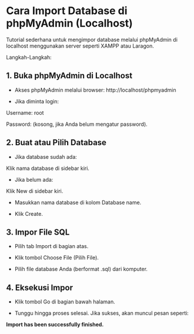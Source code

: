 # Cara Import Database di phpMyAdmin (Localhost)

Tutorial sederhana untuk mengimpor database melalui phpMyAdmin di localhost menggunakan server seperti XAMPP atau Laragon.

Langkah-Langkah:

## 1. Buka phpMyAdmin di Localhost

  - Akses phpMyAdmin melalui browser: http://localhost/phpmyadmin
  
  - Jika diminta login:
  
  Username: root
  
  Password: (kosong, jika Anda belum mengatur password).

## 2. Buat atau Pilih Database

  - Jika database sudah ada:
  
  Klik nama database di sidebar kiri.
  
  - Jika belum ada:
  
  Klik New di sidebar kiri.
  
  - Masukkan nama database di kolom Database name.
  
  - Klik Create.

## 3. Impor File SQL

  - Pilih tab Import di bagian atas.
  
  - Klik tombol Choose File (Pilih File).
  
  - Pilih file database Anda (berformat .sql) dari komputer.

## 4. Eksekusi Impor

  - Klik tombol Go di bagian bawah halaman.
  
  - Tunggu hingga proses selesai. Jika sukses, akan muncul pesan seperti:
  
  **Import has been successfully finished.**


